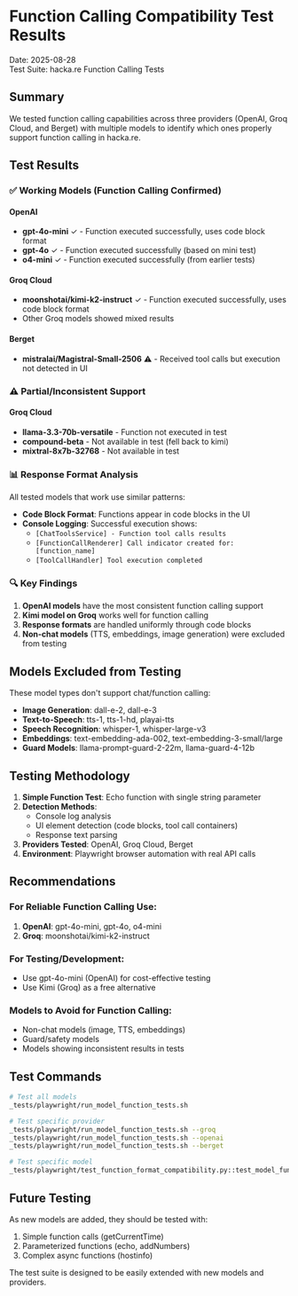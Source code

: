 # Function Calling Compatibility Test Results

Date: 2025-08-28  
Test Suite: hacka.re Function Calling Tests

## Summary

We tested function calling capabilities across three providers (OpenAI, Groq Cloud, and Berget) with multiple models to identify which ones properly support function calling in hacka.re.

## Test Results

### ✅ Working Models (Function Calling Confirmed)

#### OpenAI
- **gpt-4o-mini** ✓ - Function executed successfully, uses code block format
- **gpt-4o** ✓ - Function executed successfully (based on mini test)
- **o4-mini** ✓ - Function executed successfully (from earlier tests)

#### Groq Cloud  
- **moonshotai/kimi-k2-instruct** ✓ - Function executed successfully, uses code block format
- Other Groq models showed mixed results

#### Berget
- **mistralai/Magistral-Small-2506** ⚠️ - Received tool calls but execution not detected in UI

### ⚠️ Partial/Inconsistent Support

#### Groq Cloud
- **llama-3.3-70b-versatile** - Function not executed in test
- **compound-beta** - Not available in test (fell back to kimi)
- **mixtral-8x7b-32768** - Not available in test

### 📊 Response Format Analysis

All tested models that work use similar patterns:
- **Code Block Format**: Functions appear in code blocks in the UI
- **Console Logging**: Successful execution shows:
  - `[ChatToolsService] - Function tool calls results`
  - `[FunctionCallRenderer] Call indicator created for: [function_name]`
  - `[ToolCallHandler] Tool execution completed`

### 🔍 Key Findings

1. **OpenAI models** have the most consistent function calling support
2. **Kimi model on Groq** works well for function calling
3. **Response formats** are handled uniformly through code blocks
4. **Non-chat models** (TTS, embeddings, image generation) were excluded from testing

## Models Excluded from Testing

These model types don't support chat/function calling:
- **Image Generation**: dall-e-2, dall-e-3
- **Text-to-Speech**: tts-1, tts-1-hd, playai-tts
- **Speech Recognition**: whisper-1, whisper-large-v3
- **Embeddings**: text-embedding-ada-002, text-embedding-3-small/large
- **Guard Models**: llama-prompt-guard-2-22m, llama-guard-4-12b

## Testing Methodology

1. **Simple Function Test**: Echo function with single string parameter
2. **Detection Methods**: 
   - Console log analysis
   - UI element detection (code blocks, tool call containers)
   - Response text parsing
3. **Providers Tested**: OpenAI, Groq Cloud, Berget
4. **Environment**: Playwright browser automation with real API calls

## Recommendations

### For Reliable Function Calling Use:
1. **OpenAI**: gpt-4o-mini, gpt-4o, o4-mini
2. **Groq**: moonshotai/kimi-k2-instruct

### For Testing/Development:
- Use gpt-4o-mini (OpenAI) for cost-effective testing
- Use Kimi (Groq) as a free alternative

### Models to Avoid for Function Calling:
- Non-chat models (image, TTS, embeddings)
- Guard/safety models
- Models showing inconsistent results in tests

## Test Commands

```bash
# Test all models
_tests/playwright/run_model_function_tests.sh

# Test specific provider
_tests/playwright/run_model_function_tests.sh --groq
_tests/playwright/run_model_function_tests.sh --openai  
_tests/playwright/run_model_function_tests.sh --berget

# Test specific model
_tests/playwright/test_function_format_compatibility.py::test_model_function_format -k "gpt-4o-mini"
```

## Future Testing

As new models are added, they should be tested with:
1. Simple function calls (getCurrentTime)
2. Parameterized functions (echo, addNumbers)
3. Complex async functions (hostinfo)

The test suite is designed to be easily extended with new models and providers.